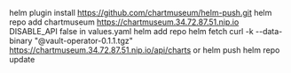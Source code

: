 helm plugin install https://github.com/chartmuseum/helm-push.git
helm repo add chartmuseum https://chartmuseum.34.72.87.51.nip.io
DISABLE_API false in values.yaml
helm add repo
helm fetch 
curl -k --data-binary "@vault-operator-0.1.1.tgz" https://chartmuseum.34.72.87.51.nip.io/api/charts
or
helm push
helm repo update
